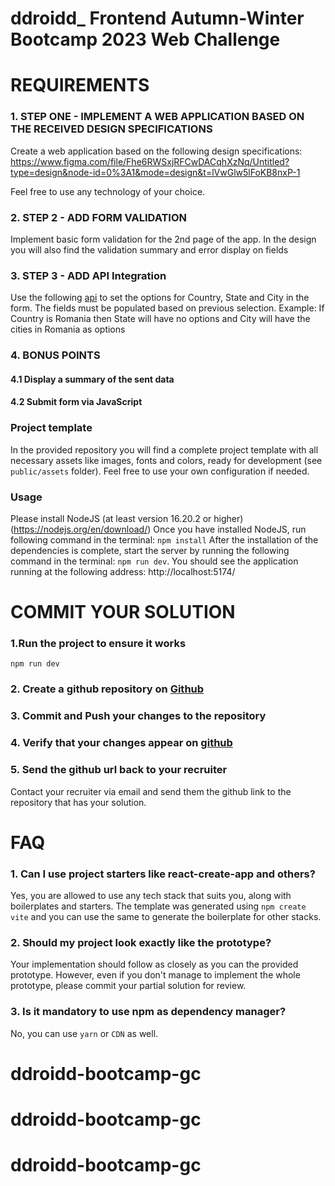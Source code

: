 # ddroidd_ Frontend Autumn-Winter Bootcamp 2023 Web Challenge
# REQUIREMENTS

### 1. STEP ONE - IMPLEMENT A WEB APPLICATION BASED ON THE RECEIVED DESIGN SPECIFICATIONS
Create a web application based on the following design specifications:
https://www.figma.com/file/Fhe6RWSxjRFCwDACqhXzNq/Untitled?type=design&node-id=0%3A1&mode=design&t=lVwGlw5lFoKB8nxP-1

Feel free to use any technology of your choice.

### 2. STEP 2 - ADD FORM VALIDATION
Implement basic form validation for the 2nd page of the app. In the design you will also find the validation summary
and error display on fields

### 3. STEP 3 - ADD API Integration 
Use the following [api]( https://documenter.getpostman.com/view/1134062/T1LJjU52#dd5bd0d9-2602-4161-8c77-3af30cd2f41a)
to set the options for Country, State and City in the form. The fields must be populated based on previous selection.
Example: If Country is Romania then State will have no options and City will have the cities in Romania as options

### 4. BONUS POINTS
#### 4.1 Display a summary of the sent data
#### 4.2 Submit form via JavaScript

### Project template
In the provided repository you will find a complete project template with all necessary assets like images, fonts and 
colors, ready for development (see `public/assets` folder). Feel free to use your own configuration if needed.

### Usage
Please install NodeJS (at least version 16.20.2 or higher) (https://nodejs.org/en/download/)
Once you have installed NodeJS, run following command in the terminal: `npm install` 
After the installation of the dependencies is complete, start the server by running the following 
command in the terminal: `npm run dev`.
You should see the application running at the following address: http://localhost:5174/

# COMMIT YOUR SOLUTION

### 1.Run the project to ensure it works
`npm run dev`

### 2. Create a github repository on [Github](https://www.github.com) 

### 3. Commit and Push your changes to the repository

### 4. Verify that your changes appear on [github](https://www.github.com) 

### 5. Send the github url back to your recruiter
Contact your recruiter via email and send them the github link to the repository that has your solution.

# FAQ

### 1. Can I use project starters like react-create-app and others?
Yes, you are allowed to use any tech stack that suits you, along with boilerplates and starters.
The template was generated using `npm create vite` and you can use the same to generate the boilerplate for other stacks.

### 2. Should my project look exactly like the prototype? 
Your implementation should follow as closely as you can the provided prototype. 
However, even if you don't manage to implement the whole prototype, please commit your partial solution for review. 

### 3. Is it mandatory to use npm as dependency manager?
No, you can use `yarn` or `CDN` as well.

# ddroidd-bootcamp-gc
# ddroidd-bootcamp-gc
# ddroidd-bootcamp-gc
